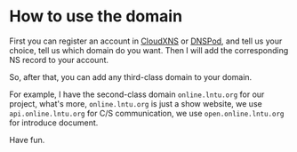# How to use the domain

First you can register an account in [CloudXNS](http://www.cloudxns.net) or [DNSPod](https://www.dnspod.cn), and tell us your choice, tell us which domain do you want. Then I will add the corresponding NS record to your account.

So, after that, you can add any third-class domain to your domain.

For example, I have the second-class domain `online.lntu.org` for our project, what's more, `online.lntu.org` is just a show website, we use `api.online.lntu.org` for C/S communication, we use `open.online.lntu.org` for introduce document.

Have fun.